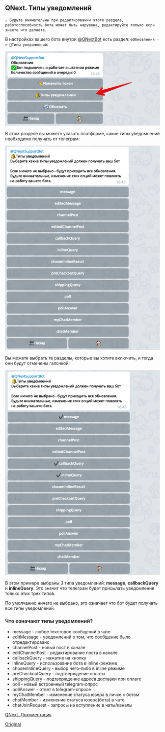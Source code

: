 ## QNext. Типы уведомлений
```plain
⚠️ Будьте внимательны при редактировании этого раздела, работоспособность бота может быть нарушена, редактируйте только если знаете что делаете.
```

В настройках вашего бота внутри [@QNextBot](https://t.me/qnextbot) есть раздел: `⚙️Обновления -> 🔔Типы уведомлений`:

![](./1.png)

В этом разделе вы можете указать платформе, какие типы уведомлений необходимо получать от телеграм:

![](./2.png)

Вы можете выбрать те разделы, которые вы хотите включить, и тогда они будут отмечены галочкой:

![](./3.png)

В этом примере выбраны 3 типа уведомлений: **message**, **callbackQuery** и **inlineQuery**. Это значит что телеграм будет присылать уведомления только этих трех типов.

По умолчанию ничего не выбрано, это означает что бот будет получать все типы  уведомлений. 
### Что означают типы уведомлений?
* message - любое текстовое сообщений в чате
* editMessage - уведомлений о том, что сообщение было отредактировано
* channelPost - новый пост в канале
* editChannelPost - редактирование поста в канале
* callbackQuery - нажатие на кнопку
* inlineQuery - использование бота в inline-режиме
* chosenInlineQuery - выбор чего-либо в inline режиме
* preCheckoutQuery - подтверждение оплаты
* shippingQuery - подтверждение адреса доставки при оплате
* poll - новый встроенный telegram-опрос
* pollAnswer - ответ в telegram-опросе
* myChatMember - изменение статуса юзера в личке с ботом
* chatMember - изменение статуса юзера(бота) в чате
* chatJoinRequest - запросы на вступление в чаты/каналы



[QNext. Документация](/docs-test/_export)






  
[Original](https://telegra.ph/QNext-Root-Notifications-06-17)